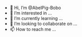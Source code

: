 - 👋 Hi, I’m @AbelPig-Bobo
- 👀 I’m interested in ...
- 🌱 I’m currently learning ...
- 💞️ I’m looking to collaborate on ...
- 📫 How to reach me ...

<!---
AbelPig-Bobo/AbelPig-Bobo is a ✨ special ✨ repository because its `README.md` (this file) appears on your GitHub profile.
You can click the Preview link to take a look at your changes.
--->
